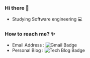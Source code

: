 ### Hi there 👋
 - Studying Software engineering :computer:


### How to reach me? :sparkles:
 - Email Address : ![Gmail Badge](https://img.shields.io/badge/Gmail-d14836?style=flat-square&logo=Gmail&logoColor=white&link=mailto:brightdev.bs@gmail.com)
 - Personal Blog : ![Tech Blog Badge](https://img.shields.io/badge/Blog-Blog-blue&logo=Blogger&logoColor=Blue&link=https://brightmango.tistory.com/manage)

